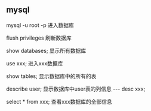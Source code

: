 ## mysql

mysql -u root -p    进入数据库

flush privileges    刷新数据库

show databases;     显示所有数据库

use xxx;            进入xxx数据库

show tables;        显示数据库中的所有的表

describe user;      显示数据库中user表的列信息  --- desc xxx;

select * from xxx; 查看xxx数据库的全部信息

